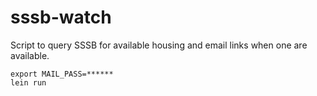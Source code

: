 # sssb-watch
Script to query SSSB for available housing and email links when one are available.

    export MAIL_PASS=******
    lein run
